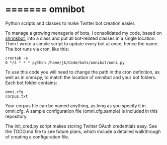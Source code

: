 =======
omnibot
=======

Python scripts and classes to make Twitter bot creation easier.

To manage a growing menagerie of bots, I consolidated my code, based on [shrinkbot](https://github.com/jiko/the_shrinkbot), into a class and put all bot-related classes in a single location. Then I wrote a simple script to update every bot at once, hence the name. The bot runs via cron, like this:

	crontab -e
	0 */4 * * * python /home/jk/Code/bots/omnibot/omni.py

To use this code you will need to change the path in the cron definition, as well as in omni.py, to match the location of omnibot and your bot folders. Each bot folder contains:

	omni.cfg
	corpus.txt

Your corpus file can be named anything, as long as you specify it in omni.cfg. A sample configuration file (omni.cfg.sample) is included in this repository.

The init_cred.py script makes storing Twitter OAuth credentials easy. See the TODO.md file to see future plans, which include a detailed walkthrough of creating a configuration file.
